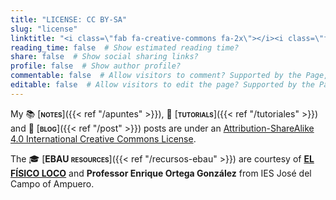 ```yaml
---
title: "LICENSE: CC BY-SA"
slug: "license"
linktitle: "<i class=\"fab fa-creative-commons fa-2x\"></i><i class=\"fab fa-creative-commons-by fa-2x\"></i><i class=\"fab fa-creative-commons-sa fa-2x\"></i>"
reading_time: false  # Show estimated reading time?
share: false  # Show social sharing links?
profile: false  # Show author profile?
commentable: false  # Allow visitors to comment? Supported by the Page, Post, and Docs content types.
editable: false  # Allow visitors to edit the page? Supported by the Page, Post, and Docs content types.
---
```


My 📚 [<span style="font-variant:small-caps;">**notes**</span>]({{< ref "/apuntes" >}}), 👐 [<span style="font-variant:small-caps;">**tutorials**</span>]({{< ref "/tutoriales" >}}) and 💬 [<span style="font-variant:small-caps;">**blog**</span>]({{< ref "/post" >}}) posts are under an [Attribution-ShareAlike 4.0 International Creative Commons License](https://creativecommons.org/licenses/by-sa/4.0/deed.en).

<center>
<i class="fab fa-creative-commons fa-2x aria-hidden="true" "></i><i class="fab fa-creative-commons-by fa-2x aria-hidden="true" "></i><i class="fab fa-creative-commons-sa fa-2x aria-hidden="true" "></i>
</center>

The 🎓 [<span style="font-variant:small-caps;">**EBAU resources**</span>]({{< ref "/recursos-ebau" >}}) are courtesy of [**EL FÍSICO LOCO**](http://elfisicoloco.blogspot.com) and **Professor Enrique Ortega González** from IES José del Campo of Ampuero.